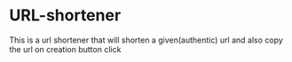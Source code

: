 # URL-shortener
This is a url shortener that will shorten a given(authentic) url and also copy the url on creation button click
